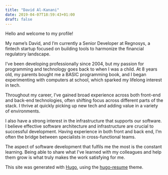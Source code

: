 ```yaml
---
title: "David Al-Kanani"
date: 2019-04-07T18:59:43+01:00
draft: false
---
```


Hello and welcome to my profile!

My name’s David, and I’m currently a Senior Developer at Regnosys, a fintech startup focused on building tools to harmonize the financial regulatory landscape.

I’ve been developing professionally since 2004, but my passion for programming and technology goes back to when I was a child. At 8 years old, my parents bought me a BASIC programming book, and I began experimenting with computers at school, which sparked my lifelong interest in tech.

Throughout my career, I’ve gained broad experience across both front-end and back-end technologies, often shifting focus across different parts of the stack. I thrive at quickly picking up new tech and adding value in a variety of environments.

I also have a strong interest in the infrastructure that supports our software. I believe effective software architecture and infrastructure are crucial to successful development. Having experience in both front and back end, I’m often the bridge between specialists in cross-functional teams.

The aspect of software development that fulfils me the most is the constant learning. Being able to share what I’ve learned with my colleagues and help them grow is what truly makes the work satisfying for me.

This site was generated with [Hugo](https://gohugo.io/), using the [hugo-resume](https://themes.gohugo.io/hugo-resume/) theme.
